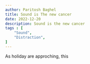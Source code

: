 ```yaml
---
author: Paritosh Baghel
title: Sound is The new cancer
date: 2022-12-20
description: Sound is the new cancer
tags : [
    "Sound",
    "Distraction",
]
---
```


As holiday are approching, this 